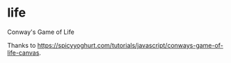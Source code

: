 # life

Conway's Game of Life

Thanks to https://spicyyoghurt.com/tutorials/javascript/conways-game-of-life-canvas.
